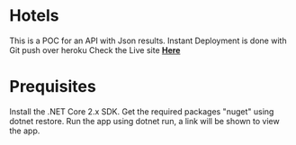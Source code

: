 # Hotels

This is a POC for an API with Json results.
Instant Deployment is done with Git push over heroku
Check the Live site <a href="http://hotels-arabia.herokuapp.com" rel="nofollow" target="_blank"><b>Here</b></a>

# Prequisites 

Install the .NET Core 2.x SDK.
Get the required packages "nuget" using dotnet restore.
Run the app using dotnet run, a link will be shown to view the app.

